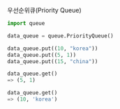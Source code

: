 우선순위큐(Priority Queue)



```python
import queue

data_queue = queue.PriorityQueue()

data_queue.put((10, "korea"))
data_queue.put((5, 1))
data_queue.put((15, "china"))

data_queue.get()
=> (5, 1)

data_queue.get()
=> (10, 'korea')
```

